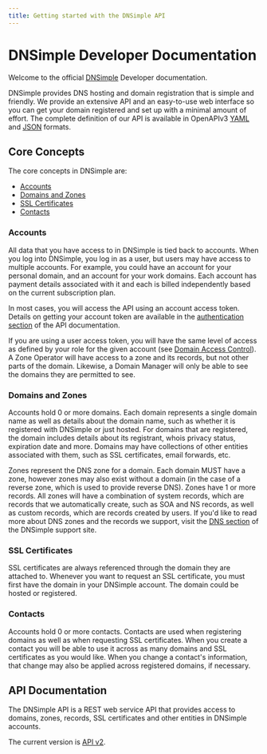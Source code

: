 ```yaml
---
title: Getting started with the DNSimple API
---
```


# DNSimple Developer Documentation

Welcome to the official [DNSimple](https://dnsimple.com/) Developer documentation.

DNSimple provides DNS hosting and domain registration that is simple and friendly. We provide an extensive API and an easy-to-use web interface so you can get your domain registered and set up with a minimal amount of effort. The complete definition of our API is available in OpenAPIv3 [YAML](/v2/openapi.yml/) and [JSON](/v2/openapi.json/) formats.

## Core Concepts

The core concepts in DNSimple are:

- [Accounts](#accounts)
- [Domains and Zones](#domains-and-zones)
- [SSL Certificates](#ssl-certificates)
- [Contacts](#contacts)

### Accounts

All data that you have access to in DNSimple is tied back to accounts. When you log into DNSimple, you log in as a user, but users may have access to multiple accounts. For example, you could have an account for your personal domain, and an account for your work domains. Each account has payment details associated with it and each is billed independently based on the current subscription plan.

In most cases, you will access the API using an account access token. Details on getting your account token are available in the [authentication section](/v2/#authentication) of the API documentation.

If you are using a user access token, you will have the same level of access as defined by your role for the given account (see [Domain Access Control](https://support.dnsimple.com/articles/domain-access-control/)). A Zone Operator will have access to a zone and its records, but not other parts of the domain. Likewise, a Domain Manager will only be able to see the domains they are permitted to see.

### Domains and Zones

Accounts hold 0 or more domains. Each domain represents a single domain name as well as details about the domain name, such as whether it is registered with DNSimple or just hosted. For domains that are registered, the domain includes details about its registrant, whois privacy status, expiration date and more. Domains may have collections of other entities associated with them, such as SSL certificates, email forwards, etc.

Zones represent the DNS zone for a domain. Each domain MUST have a zone, however zones may also exist without a domain (in the case of a reverse zone, which is used to provide reverse DNS). Zones have 1 or more records. All zones will have a combination of system records, which are records that we automatically create, such as SOA and NS records, as well as custom records, which are records created by users. If you'd like to read more about DNS zones and the records we support, visit the [DNS section](https://support.dnsimple.com/categories/dns/) of the DNSimple support site.

### SSL Certificates

SSL certificates are always referenced through the domain they are attached to. Whenever you want to request an SSL certificate, you must first have the domain in your DNSimple account. The domain could be hosted or registered.

### Contacts

Accounts hold 0 or more contacts. Contacts are used when registering domains as well as when requesting SSL certificates. When you create a contact you will be able to use it across as many domains and SSL certificates as you would like. When you change a contact's information, that change may also be applied across registered domains, if necessary.

## API Documentation

The DNSimple API is a REST web service API that provides access to domains, zones, records, SSL certificates and other entities in DNSimple accounts.

The current version is [API v2](/v2/).
